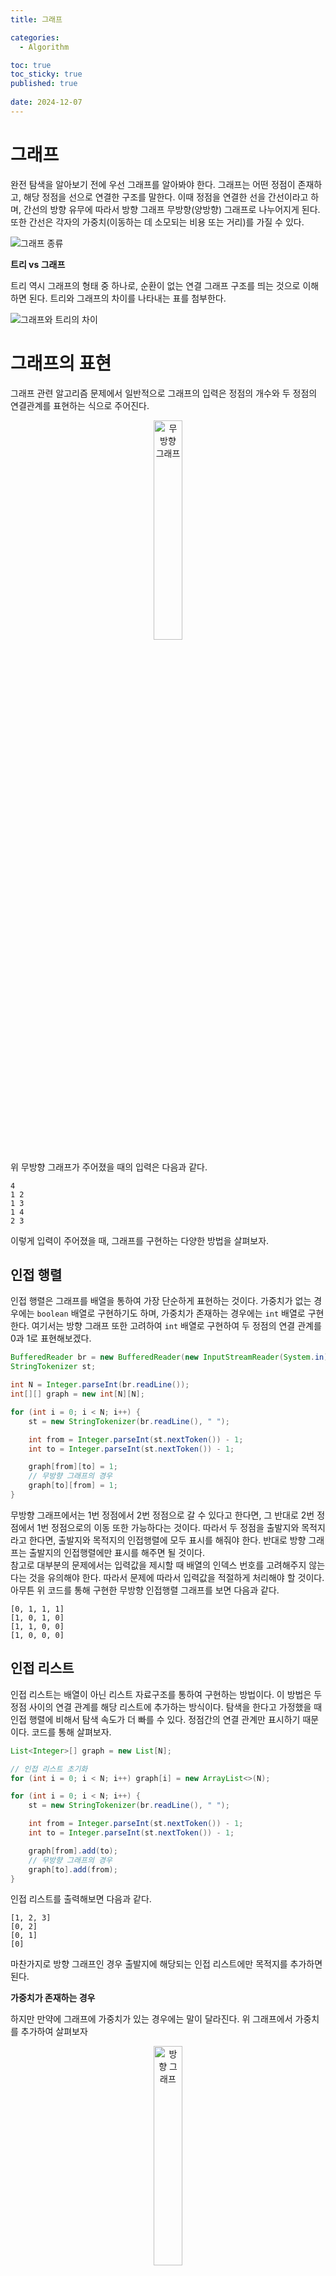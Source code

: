 ```yaml
---
title: 그래프

categories:
  - Algorithm

toc: true
toc_sticky: true
published: true
 
date: 2024-12-07
---
```


# 그래프

완전 탐색을 알아보기 전에 우선 그래프를 알아봐야 한다. 그래프는 어떤 정점이 존재하고, 해당 정점을 선으로 연결한 구조를 말한다. 이때 정점을 연결한 선을 간선이라고 하며, 간선의 방향 유무에 따라서 방향 그래프 무방향(양방향) 그래프로 나누어지게 된다. 또한 간선은 각자의 가중치(이동하는 데 소모되는 비용 또는 거리)를 가질 수 있다. 

![그래프 종류](/assets/images/graph_01.png)

**트리 vs 그래프**

트리 역시 그래프의 형태 중 하나로, 순환이 없는 연결 그래프 구조를 띄는 것으로 이해하면 된다. 트리와 그래프의 차이를 나타내는 표를 첨부한다.

![그래프와 트리의 차이](/assets/images/graph_02.png)

# 그래프의 표현

그래프 관련 알고리즘 문제에서 일반적으로 그래프의 입력은 정점의 개수와 두 정점의 연결관계를 표현하는 식으로 주어진다. 

<p align="center">
    <img src="/assets/images/graph_03.png" alt="무방향 그래프" width="30%" />
</p>

위 무방향 그래프가 주어졌을 때의 입력은 다음과 같다.

```
4
1 2
1 3
1 4
2 3
```

이렇게 입력이 주어졌을 때, 그래프를 구현하는 다양한 방법을 살펴보자.

## 인접 행렬

인접 행렬은 그래프를 배열을 통하여 가장 단순하게 표현하는 것이다. 가중치가 없는 경우에는 `boolean` 배열로 구현하기도 하며, 가중치가 존재하는 경우에는 `int` 배열로 구현한다. 여기서는 방향 그래프 또한 고려하여 `int` 배열로 구현하여 두 정점의 연결 관계를 0과 1로 표현해보겠다.

```java
BufferedReader br = new BufferedReader(new InputStreamReader(System.in));
StringTokenizer st;

int N = Integer.parseInt(br.readLine());
int[][] graph = new int[N][N];

for (int i = 0; i < N; i++) {
    st = new StringTokenizer(br.readLine(), " ");

    int from = Integer.parseInt(st.nextToken()) - 1;
    int to = Integer.parseInt(st.nextToken()) - 1;

    graph[from][to] = 1;
    // 무방향 그래프의 경우
    graph[to][from] = 1;
}
```

무방향 그래프에서는 1번 정점에서 2번 정점으로 갈 수 있다고 한다면, 그 반대로 2번 정점에서 1번 정점으로의 이동 또한 가능하다는 것이다. 따라서 두 정점을 출발지와 목적지라고 한다면, 출발지와 목적지의 인접행렬에 모두 표시를 해줘야 한다. 반대로 방향 그래프는 출발지의 인접행렬에만 표시를 해주면 될 것이다.  
참고로 대부분의 문제에서는 입력값을 제시할 때 배열의 인덱스 번호를 고려해주지 않는다는 것을 유의해야 한다. 따라서 문제에 따라서 입력값을 적절하게 처리해야 할 것이다. 아무튼 위 코드를 통해 구현한 무방향 인접행렬 그래프를 보면 다음과 같다.

```
[0, 1, 1, 1]
[1, 0, 1, 0]
[1, 1, 0, 0]
[1, 0, 0, 0]
```

## 인접 리스트

인접 리스트는 배열이 아닌 리스트 자료구조를 통하여 구현하는 방법이다. 이 방법은 두 정점 사이의 연결 관계를 해당 리스트에 추가하는 방식이다. 탐색을 한다고 가정했을 때 인접 행렬에 비해서 탐색 속도가 더 빠를 수 있다. 정점간의 연결 관계만 표시하기 때문이다. 코드를 통해 살펴보자.

```java
List<Integer>[] graph = new List[N];

// 인접 리스트 초기화
for (int i = 0; i < N; i++) graph[i] = new ArrayList<>(N);

for (int i = 0; i < N; i++) {
    st = new StringTokenizer(br.readLine(), " ");

    int from = Integer.parseInt(st.nextToken()) - 1;
    int to = Integer.parseInt(st.nextToken()) - 1;

    graph[from].add(to);
    // 무방향 그래프의 경우
    graph[to].add(from);
}
```

인접 리스트를 출력해보면 다음과 같다.

```
[1, 2, 3]
[0, 2]
[0, 1]
[0]
```

마찬가지로 방향 그래프인 경우 출발지에 해당되는 인접 리스트에만 목적지를 추가하면 된다. 

**가중치가 존재하는 경우**

하지만 만약에 그래프에 가중치가 있는 경우에는 말이 달라진다. 위 그래프에서 가중치를 추가하여 살펴보자

<p align="center">
    <img src="/assets/images/graph_04.png" alt="방향 그래프" width="30%" />
</p>

이 경우 입력값은 다음과 같다.

```
4
1 2 5
1 3 2
1 4 3
2 3 4
```

가중치가 있는 경우에 인접 행렬에서는 가중치를 행렬의 원소로 표시해주면 되지만 인접 리스트에서는 목적지와 가중치를 저장하는 배열 또는 객체를 저장하도록 해야 한다.

```java
int N = Integer.parseInt(br.readLine());
List<int[]>[] graph = new List[N];

for (int i = 0; i < N; i++) graph[i] = new ArrayList<>(N);

for (int i = 0; i < N; i++) {
    st = new StringTokenizer(br.readLine(), " ");

    int from = Integer.parseInt(st.nextToken()) - 1;
    int to = Integer.parseInt(st.nextToken()) - 1;
    int weight = Integer.parseInt(st.nextToken());

    graph[from].add(new int[] {to, weight});
    graph[to].add(new int[] {from, weight});
}
```

또는

```java
class Node {
    int to;
    int weight;

    public Node(int to, int weight) {
        this.to = to;
        this.weight = weight;
    }
}
```

이렇게 객체로 저장하고자 한다면

```java
List<Node>[] graph = new List[N];

graph[from].add(new Node(to, weight));
graph[to].add(new Node(from, weight));
```

이런 식으로 인접 리스트를 구현할 수 있다.

## 노드 기반 연결 리스트

이 방법은 앞서 인접 리스트를 구현할 때 만든 객체를 조금 변형하여 객체끼리 참조하는 식으로 정점 사이의 연결 관계를 구현하는 것이다. 무방향 그래프를 연결 리스트를 통해 구현하면 다음과 같다.

```java
class Node {
    int to;
    Node next;

    public Node(int to, Node next) {
        this.to = to;
        this.next = next;
    }

    @Override
    public String toString() {
        return "Node [to=" + to + ", next=" + next + "]";
    }
}
```

```java
int N = Integer.parseInt(br.readLine());
Node[] graph = new Node[N];

for (int i = 0; i < N; i++) {
    st = new StringTokenizer(br.readLine(), " ");

    int from = Integer.parseInt(st.nextToken()) - 1;
    int to = Integer.parseInt(st.nextToken()) - 1;

    graph[from] = new Node(to, graph[from]);
    graph[to] = new Node(from, graph[to]);
}
```

이를 `toString()`을 재정의하여 출력한 결과는 다음과 같다.

```
Node [to=3, next=Node [to=2, next=Node [to=1, next=null]]]
Node [to=2, next=Node [to=0, next=null]]
Node [to=1, next=Node [to=0, next=null]]
Node [to=0, next=null]
```

그래프가 가중치를 가진다면 다음과 같이 객체를 구성하면 된다. 입력값 형식은 앞서 가중치가 있는 인접 리스트를 구현할 때 사용한 입력값을 사용한다.

```java
class Node {
    int to;
    int weight;
    Node next;

    public Node(int to, int weight, Node next) {
        this.to = to;
        this.weight = weight;
        this.next = next;
    }
}
```

```java
// weight를 입력 받았다고 가정
graph[from] = new Node(to, weight, graph[from]);
graph[to] = new Node(from, weight, graph[to]);
```

---

개인적으로 특별한 경우가 아니라면 연결 리스트를 응용하여 구현하는 방법을 선호한다. 하지만 몇몇 문제에서 인접 행렬이나 인접 리스트를 이용하여 구현해야 편리한 경우가 존재한다. 따라서 하나의 방법이 아닌 모든 방법을 숙지해 놓고, 문제에 따라서 적절하게 필요한 그래프 구현 방법을 선택하는 것이 좋다.

# 참고 자료

[**Graph Search Algorithms: Developer's Guide**](https://memgraph.com/blog/graph-search-algorithms-developers-guide)

[**[자료구조] 그래프(Graph)란**](https://gmlwjd9405.github.io/2018/08/13/data-structure-graph.html)